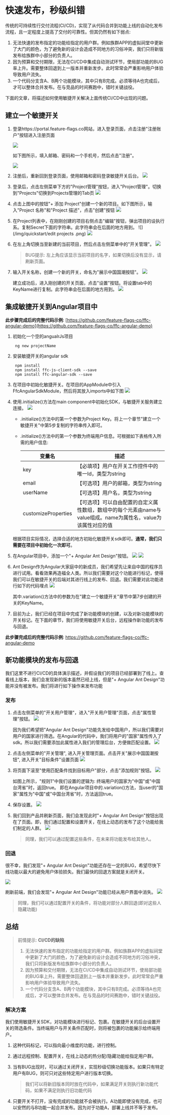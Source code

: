 # 快速发布，秒级纠错

传统的可持续性行交付流程(CI/CD)，实现了从代码合并到功能上线的自动化发布流程，且一定程度上提高了交付的可靠性。但其仍然有如下弱点:

1. 无法快速的发布指定的功能给指定的用户群。例如族群APP的虚拟祠堂中更新了大门的颜色，为了避免新的设计会造成不同地方的习俗冲突，我们只将新版发布给族群中小部分的负责人。
2. 因为预算和交付期限，无法在CI/CD中集成自动测试环节，使局部功能的BUG率上升。需要整体回退到上一版本并重新发步。此时常常会严重影响用户体验导致用户流失。
3. 一个代码分支含A、B两个功能模块，其中只有B完成。必须等待A也完成后，才可以整体合并发布。在与竞品的时间赛跑中，错时关键战役。

下面的文章，将描述如何使用敏捷开关解决上面传统CI/CD中出现的问题。


## 建立一个敏捷开关
1. 登录https://portal.feature-flags.co网站，进入登录页面，点击注册"注册账户"按钮进入注册页面
    
    ![](/img/quickstart/login-page.png)

    如下图所示，填入邮箱、密码和一个手机号，然后点击"注册"。

    ![](/img/quickstart/register-page.png)

2. 注册后，重新回到登录页面，使用邮箱和密码登录敏捷开关后台。
    ![](/img/quickstart/login-page2.png)

3. 登录后，点击左侧菜单下方的"Project管理"按钮，进入"Project管理"。切换到"Projects"切换到Projects管理的Tab页
    ![](/img/quickstart/projects-mgr-page.png)

4. 点击上图中的按钮"+ 添加 Project"创建一个新的项目。如下图所示，输入"Project 名称"和"Project 描述"，点击"创建"按钮
    ![](/img/quickstart/create-project-page.png)

5. 在Project列表中，在刚刚创建的项目右侧点击"编辑"按钮，弹出项目的设执行系。复制Secret下面的字符串。此字符串会在后面的地方用到。
    ![](/img/quickstart/edit projects .png)
    ![](/img/quickstart/edit-project-detail.png)

6. 在左上角切换当至新建的当前项目，然后点击左侧菜单中的"开关管理"。
    ![](/img/quickstart/switch-project.png)

    > BUG提示: 左上角应该显示当前项目的名字，如果切换后没有显示，请刷新页面。

7. 输入开关名称，创建一个新的开关，命名为"展示中国国潮按钮"。
    ![](/img/quickstart/create-new-ff.png)

    建立成功后，进入刚创建的开关页面，点击"设置"按钮。将设置tab中的KeyName进行复制。此字符串会在后面的地方用到。
    ![](/img/quickstart/copy-ff-keyname.png)

## 集成敏捷开关到Angular项目中

**此步骤完成后的完整代码示例**: 
[https://github.com/feature-flags-co/ffc-angular-demo](https://github.com/feature-flags-co/ffc-angular-demo)

1. 初始化一个空的angualrJs项目
    
        ng new projectName

2. 安装敏捷开关的angular sdk
        
        npm install
        npm install ffc-js-client-sdk --save
        npm install ffc-angular-sdk --save
        
3. 在项目中初始化敏捷开关。在项目的AppModule中引入FfcAngularSdkModule，然后将其放入imports中如下图
    ![](/img/quickstart/angular-integration-module.png)

4. 使用.initialize()方法在main component中初始化SDK，与敏捷开关服务建立连接。
        ![](/img/quickstart/angular-integration-init.png)
    - .initialize()方法中的第一个参数为Project Key。将上一个章节"建立一个敏捷开关"中第5步复制的字符串传入即可。
    - .initialize()方法中的第一个参数为终端用户信息。可根据如下表格传入所需的用户信息:

        | 变量名 | 描述 | 
        | -- | -- | 
        | key | 【必填项】用户在开关工作控件中的唯一Id，类型为string |
        | email | 【可选项】用户的邮箱，类型为string |
        | userName | 【可选项】用户名，类型为string |
        | customizeProperties | 【可选项】可以自由配置的自定义属性数组，数组中的每个元素由name与value组成。name为属性名，value为该属性对应的值 |

    根据项目实际情况，选择合适的地方初始化敏捷开关sdk即可。**通常，我们只需要在项目中初始化一次即可**。

6. 在Angular项目中，添加一个"+ Angular Ant Design"按钮。
        ![](/img/quickstart/angular-integration-demo-button-html.png)
        ![](/img/quickstart/angular-integration-demo-button.png)

7. Ant Design作为Angular大家庭中的新成员，我们希望先让来自中国的程序员进行试用。看看效果再造福全人类。所以我们需要对这个功能进行标记，使得我们可以在敏捷开关的后端对其进行线上的发布、回退。我们需要对此功能进行如下的代码埋点
        ![](/img/quickstart/angular-integration-demo-button-mjkg.png)

    其中.variation()方法中的参数为在"建立一个敏捷开关"章节中第7步创建的开关的KeyName。

8. 目前为止，我们已经在项目中完成了新功能模块的创建，以及对新功能模块的开关标记。在下面的章节，我们将使用敏捷开关后台，远程操作新功能的发布与回退。

**此步骤完成后的完整代码示例**: https://github.com/feature-flags-co/ffc-angular-demo

## 新功能模块的发布与回退

我们这里不进行CI/CD的具体演示描述，并假设我们的项目已经部署到了线上。查看线上版本，我们会发现新的版本虽然已经上线，但是"+ Angular Ant Design"功能并没有被发布。我们将进行如下操作来发布功能

### 发布
1. 点击左侧菜单的"开关用户管理"，进入"开关用户管理"页面，点击"属性管理"按钮。
        ![](/img/quickstart/mgr-properties.png)

    因为我们希望把"Angular Ant Design"功能先发给中国用户，所以我们需要对用户的国家进行筛选。在Angular的代码中，我们将用户的"国家"属性传入了sdk。所以我们需要添加此属性进入我们的管理后台，方便做匹配设置。
        ![](/img/quickstart/create-new-property.png)

2. 点击左侧菜单的"开关管理", 进入开关管理页面。点击开关"展示中国国潮按钮", 进入开关"目标条件"设置页面
        ![](/img/quickstart/mubiaotiaojian.png)
        
3. 将页面下滚至"使用匹配条件找到目标用户"部分，点击"添加规则"按钮。
    ![](/img/quickstart/add-new-rule.png)

    如图上所示，"规则1"中我们设置的逻辑为: 终端用户的国家为"中国"或"中国台湾省"时，返回true。
    即在Angular项目中的.variation()方法，当user的"国家"属性为"中国"或"中国台湾省"时，方法返回true。

4. 保存设置。
    ![](/img/quickstart/save-ff.png)

5. 我们回到产品并刷新页面，我们会发现此时"+ Angular Ant Design"按钮出现在了页面。即，我们通过配置和设置开关，在线上动态的发布了这个功能给我们制定的人群。
    ![](/img/quickstart/published-page.png)

    > 同理，我们可以通过配置这些条件，在未来将功能发布给其他人。

### 回退

很不幸，我们发现"+ Angular Ant Design"功能还存在一定的BUG，希望尽快下线功能以最大的避免用户体验损失。我们最快的回退方案就是关闭开关。

![](/img/quickstart/close-ff.png)

刷新前端，我们会发现"+ Angular Ant Design"功能已经从用户界面中消失。
![](/img/quickstart/published-page.png)

> 同理，我们可以通过配置开关的条件，将功能对部分人群回退(即对这些人隐藏功能)


## 总结

> 前情提示: **CI/CD的缺陷**
>
> 1. 无法快速的发布指定的功能给指定的用户群。例如族群APP的虚拟祠堂中更新了大门的颜色，为了避免新的设计会造成不同地方的习俗冲突，我们只将新版发布给族群中小部分的负责人。
> 2. 因为预算和交付期限，无法在CI/CD中集成自动测试环节，使局部功能的BUG率上升。需要整体回退到上一版本并重新发步。此时常常会严重影响用户体验导致用户流失。
> 3. 一个代码分支含A、B两个功能模块，其中只有B完成。必须等待A也完成后，才可以整体合并发布。在与竞品的时间赛跑中，错时关键战役。


### 解决方案

我们使用敏捷开关SDK，对功能模块进行标记、包裹。在敏捷开关的后台设置开关的筛选条件。当终端用户与开关条件匹配时，则将被包裹的功能展示给终端用户。

1. 这种代码标记，可以指向最小维度的功能，进行控制。
2. 通过远程控制、配置开关，在线上动态的热分配/隐藏功能给指定用户群。
3. 当有BUG出现时，可以通过关闭开关，实现秒级切换功能版本。如果只有特定用户有BUG，则可只对这些特定用户进行版本切换。

    > 我们可以将新旧版本同时放在代码中，如果满足开关则执行新功能代码，如果不满足则执行旧功能代码

4. 只要开关不打开，没有完成的功能就不会被执行。A功能即使没有完成，也可以安然的与B功能一起合并发布。因为对于功能A，部署上线并不等于发布。











